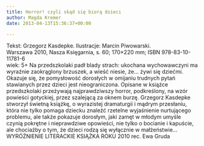 ```yaml
---
title: Horror! czyli skąd się biorą dzieci
author: Magda Kremer
date: 2013-04-13T15:36:37+00:00

---
```


  Tekst: Grzegorz Kasdepke. Ilustracje: Marcin Piwowarski.<br /> Warszawa 2010, Nasza Księgarnia, s. 60; 170×220 mm; ISBN 978-83-10-11781-6<br /> wiek: 5+
Na przedszkolaki padł blady strach: ukochana wychowawczyni ma wyraźnie zaokrąglony brzuszek, a wieść niesie, że… żywi się dziećmi. Okazuje się, że pomysłowość dorosłych w omijaniu trudnych pytań stawianych przez dzieci jest nieograniczona. Opisane w książce przedszkolaki przeżywają najprawdziwszy horror, podkreślony, na wzór powieści gotyckiej, przez szalejącą za oknem burzę.
Grzegorz Kasdepke stworzył świetną książkę, o wyrazistej dramaturgii i mądrym przesłaniu, która nie tylko pomaga dziecku znaleźć rzetelne wyjaśnienie nurtującego problemu, ale także pokazuje dorosłym, jaki zamęt w młodym umyśle czynią pokrętne i nieprawdziwe opowieści, nie tylko o bocianie i kapuście, ale chociażby o tym, że dzieci rodzą się wyłącznie w małżeństwie…
WYRÓŻNIENIE LITERACKIE KSIĄŻKA ROKU 2010
rec. Ewa Gruda
